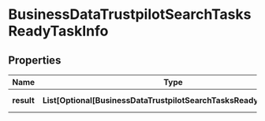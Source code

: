 # BusinessDataTrustpilotSearchTasksReadyTaskInfo


## Properties

| Name | Type | Description | Notes |
|------------ | ------------- | ------------- | -------------|
**result** | **List[Optional[BusinessDataTrustpilotSearchTasksReadyResultInfo]]** | array of results |[optional]|